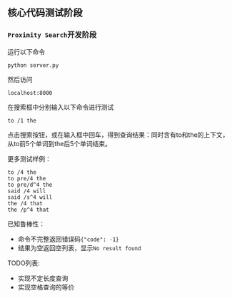 ## 核心代码测试阶段
### `Proximity Search`开发阶段

运行以下命令
```shell
python server.py
```
然后访问
```text
localhost:8000
```
在搜索框中分别输入以下命令进行测试
```text
to /1 the
```
点击搜索按钮，或在输入框中回车，得到查询结果：同时含有to和the的上下文，从to前5个单词到the后5个单词结束。

更多测试样例：
```text
to /4 the
to pre/4 the
to pre/d^4 the
said /4 will
said /s^4 will
the /4 that
the /p^4 that
```

已知鲁棒性：
+ 命令不完整返回错误码`{"code": -1}`
+ 结果为空返回空列表，显示`No result found`

TODO列表:
+ 实现不定长度查询
+ 实现空格查询的等价
